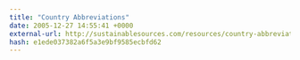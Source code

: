 ```yaml
---
title: "Country Abbreviations"
date: 2005-12-27 14:55:41 +0000
external-url: http://sustainablesources.com/resources/country-abbreviations/
hash: e1ede037382a6f5a3e9bf9585ecbfd62
---
```



